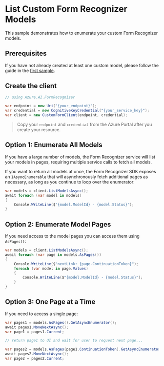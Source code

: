 # List Custom Form Recognizer Models

This sample demonstrates how to enumerate your custom Form Recognizer models.

## Prerequisites

If you have not already created at least one custom model, please follow the guide in the [first sample].

## Create the client

```csharp
// using Azure.AI.FormRecognizer

var endpoint = new Uri("{your_endpoint}");
var credential = new CognitiveKeyCredential("{your_service_key}");
var client = new CustomFormClient(endpoint, credential);
```

> Copy your `endpoint` and `credential` from the Azure Portal after you create your resource.

## Option 1: Enumerate All Models

If you have a large number of models, the Form Recognizer service will list your models in pages, requiring multiple service calls to fetch all models.

If you want to return all models at once, the Form Recognizer SDK exposes an `IAsyncEnumerable` that will asynchronously fetch additional pages as necessary, as long as you continue to loop over the enumerator:

```csharp
var models = client.ListModelsAsync();
await foreach (var model in models)
{
    Console.WriteLine($"{model.ModelId} - {model.Status}");
}
```

## Option 2: Enumerate Model Pages

If you need access to the model pages you can access them using `AsPages()`:

```csharp
var models = client.ListModelsAsync();
await foreach (var page in models.AsPages())
{
    Console.WriteLine($"nextLink: {page.ContinuationToken}");
    foreach (var model in page.Values)
    {
        Console.WriteLine($"{model.ModelId} - {model.Status}");
    }
}
```

## Option 3: One Page at a Time

If you need to access a single page:

```csharp
var pages1 = models.AsPages().GetAsyncEnumerator();
await pages1.MoveNextAsync();
var page1 = pages1.Current;

// return page1 to UI and wait for user to request next page...

var pages2 = models.AsPages(page1.ContinuationToken).GetAsyncEnumerator();
await pages2.MoveNextAsync();
var page2 = pages2.Current;
```


[first sample]: ./01-Train-Custom-Model.md